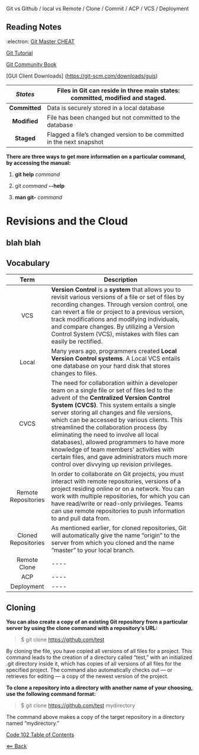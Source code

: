 Git vs Github / local vs Remote / Clone / Commit / ACP / VCS / Deployment

## Reading Notes ##
:electron: [Git Master CHEAT](https://overapi.com/git)

[Git Tutorial](https://blog.udemy.com/git-tutorial-a-comprehensive-guide/#4_1)

[Git Community Book](http://alx.github.io/gitbook/)

[GUI Client Downloads] (https://git-scm.com/downloads/guis)

| ***States***| Files in Git can reside in three main states: committed, modified and staged. | 
|  :----: |  ----  |   
|   **Committed**  |  Data is securely stored in a local database  | 
|   **Modified**  |  File has been changed but not committed to the database  |
|   **Staged**  |  Flagged a file’s changed version to be committed in the next snapshot |

**There are three ways to get more information on a particular command, 
by accessing the manual:**

1. **git help** *command*

2. git *command* **--help**

3. **man git-** *command*

# Revisions and the Cloud

## blah blah



## Vocabulary

| **Term**| **Description** | 
|  :----: |  ----  |   
|   VCS  |  **Version Control** is a **system** that allows you to revisit various versions of a file or set of files by recording changes. Through version control, one can revert a file or project to a previous version, track modifications and modifying individuals, and compare changes. By utilizing a Version Control System (VCS), mistakes with files can easily be rectified.  | 
|   Local  |  Many years ago, programmers created **Local Version Control systems**. A Local VCS entails one database on your hard disk that stores changes to files.  |
|   CVCS  |  The need for collaboration within a developer team on a single file or set of files led to the advent of the **Centralized Version Control System (CVCS)**. This system entails a single server storing all changes and file versions, which can be accessed by various clients. This streamlined the collaboration process (by eliminating the need to involve all local databases), allowed programmers to have more knowledge of team members’ activities with certain files, and gave administrators much more control over divvying up revision privileges.  |
|  Remote Repositories  |  In order to collaborate on Git projects, you must interact with remote repositories, versions of a project residing online or on a network. You can work with multiple repositories, for which you can have read/write or read-only privileges. Teams can use remote repositories to push information to and pull data from.  |
|  Cloned Repositories  |  As mentioned earlier, for cloned repositories, Git will automatically give the name “origin” to the server from which you cloned and the name “master” to your local branch.  |
|   Remote Clone  |  ----  |
|   ACP  |  ----  |
|   Deployment  |  ----  |

## Cloning ##
**You can also create a copy of an existing Git repository from a particular server by using the clone command with a repository’s URL:**

> $ git clone https://github.com/test  

By cloning the file, you have copied all versions of all files for a project. This command leads to the creation of a directory called “test,” with an initialized .git directory inside it, which has copies of all versions of all files for the specified project. The command also automatically checks out — or retrieves for editing — a copy of the newest version of the project.

**To clone a repository into a directory with another name of your choosing, use the following command format:**

> $ git clone https://github.com/test mydirectory 

The command above makes a copy of the target repository in a directory named “mydirectory.”

[Code 102 Table of Contents](CodeFellows_102.md)

[<== Back](README.md)
